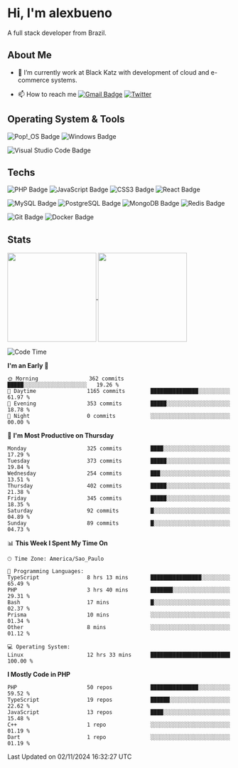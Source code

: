 # Hi, I'm alexbueno

A full stack developer from Brazil.

## About Me

- 🌱 I’m currently work at Black Katz with development of cloud and e-commerce systems.

- 📫 How to reach me [![Gmail Badge](https://img.shields.io/badge/-gmail-c14438?style=for-the-badge&logo=Gmail&logoColor=ffffff)](mailto:alexsandrofbueno@gmail.com) [![Twitter](https://img.shields.io/badge/twitter-1DA1F2.svg?style=for-the-badge&logo=twitter&logoColor=ffffff)](https://twitter.com/Alex_Bueno_7)

## Operating System & Tools

![Pop!_OS Badge](https://img.shields.io/badge/Pop!__OS-48B9C7?logo=popos&logoColor=fff&style=flat)
![Windows Badge](https://img.shields.io/badge/Windows-0078D6?logo=windows&logoColor=fff&style=flat)

![Visual Studio Code Badge](https://img.shields.io/badge/Visual%20Studio%20Code-007ACC?logo=visualstudiocode&logoColor=fff&style=flat)

## Techs

![PHP Badge](https://img.shields.io/badge/PHP-777BB4?logo=php&logoColor=fff&style=flat)
![JavaScript Badge](https://img.shields.io/badge/JavaScript-F7DF1E?logo=javascript&logoColor=000&style=flat)
![CSS3 Badge](https://img.shields.io/badge/CSS3-1572B6?logo=css3&logoColor=fff&style=flat)
![React Badge](https://img.shields.io/badge/React-61DAFB?logo=react&logoColor=000&style=flat)

![MySQL Badge](https://img.shields.io/badge/MySQL-4479A1?logo=mysql&logoColor=fff&style=flat)
![PostgreSQL Badge](https://img.shields.io/badge/PostgreSQL-4169E1?logo=postgresql&logoColor=fff&style=flat)
![MongoDB Badge](https://img.shields.io/badge/MongoDB-47A248?logo=mongodb&logoColor=fff&style=flat)
![Redis Badge](https://img.shields.io/badge/Redis-DC382D?logo=redis&logoColor=fff&style=flat)

![Git Badge](https://img.shields.io/badge/Git-F05032?logo=git&logoColor=fff&style=flat)
![Docker Badge](https://img.shields.io/badge/Docker-2496ED?logo=docker&logoColor=fff&style=flat)


## Stats

<a href="https://github.com/anuraghazra/github-readme-stats">
  <img height=200 align="center" src="https://github-readme-stats.vercel.app/api?username=alexbueno7&theme=dark" />
</a>
<a href="https://github.com/anuraghazra/convoychat">
  <img height=200 align="center" src="https://github-readme-stats.vercel.app/api/top-langs?username=alexbueno7&layout=compact&langs_count=8&card_width=320&theme=dark" />
</a>

<!--START_SECTION:waka-->
![Code Time](http://img.shields.io/badge/Code%20Time-1%2C199%20hrs%2036%20mins-blue)

**I'm an Early 🐤** 

```text
🌞 Morning                362 commits         █████░░░░░░░░░░░░░░░░░░░░   19.26 % 
🌆 Daytime                1165 commits        ███████████████░░░░░░░░░░   61.97 % 
🌃 Evening                353 commits         █████░░░░░░░░░░░░░░░░░░░░   18.78 % 
🌙 Night                  0 commits           ░░░░░░░░░░░░░░░░░░░░░░░░░   00.00 % 
```
📅 **I'm Most Productive on Thursday** 

```text
Monday                   325 commits         ████░░░░░░░░░░░░░░░░░░░░░   17.29 % 
Tuesday                  373 commits         █████░░░░░░░░░░░░░░░░░░░░   19.84 % 
Wednesday                254 commits         ███░░░░░░░░░░░░░░░░░░░░░░   13.51 % 
Thursday                 402 commits         █████░░░░░░░░░░░░░░░░░░░░   21.38 % 
Friday                   345 commits         █████░░░░░░░░░░░░░░░░░░░░   18.35 % 
Saturday                 92 commits          █░░░░░░░░░░░░░░░░░░░░░░░░   04.89 % 
Sunday                   89 commits          █░░░░░░░░░░░░░░░░░░░░░░░░   04.73 % 
```


📊 **This Week I Spent My Time On** 

```text
🕑︎ Time Zone: America/Sao_Paulo

💬 Programming Languages: 
TypeScript               8 hrs 13 mins       ████████████████░░░░░░░░░   65.49 % 
PHP                      3 hrs 40 mins       ███████░░░░░░░░░░░░░░░░░░   29.31 % 
Bash                     17 mins             █░░░░░░░░░░░░░░░░░░░░░░░░   02.37 % 
Prisma                   10 mins             ░░░░░░░░░░░░░░░░░░░░░░░░░   01.34 % 
Other                    8 mins              ░░░░░░░░░░░░░░░░░░░░░░░░░   01.12 % 

💻 Operating System: 
Linux                    12 hrs 33 mins      █████████████████████████   100.00 % 
```

**I Mostly Code in PHP** 

```text
PHP                      50 repos            ███████████████░░░░░░░░░░   59.52 % 
TypeScript               19 repos            ██████░░░░░░░░░░░░░░░░░░░   22.62 % 
JavaScript               13 repos            ████░░░░░░░░░░░░░░░░░░░░░   15.48 % 
C++                      1 repo              ░░░░░░░░░░░░░░░░░░░░░░░░░   01.19 % 
Dart                     1 repo              ░░░░░░░░░░░░░░░░░░░░░░░░░   01.19 % 
```




 Last Updated on 02/11/2024 16:32:27 UTC
<!--END_SECTION:waka-->
